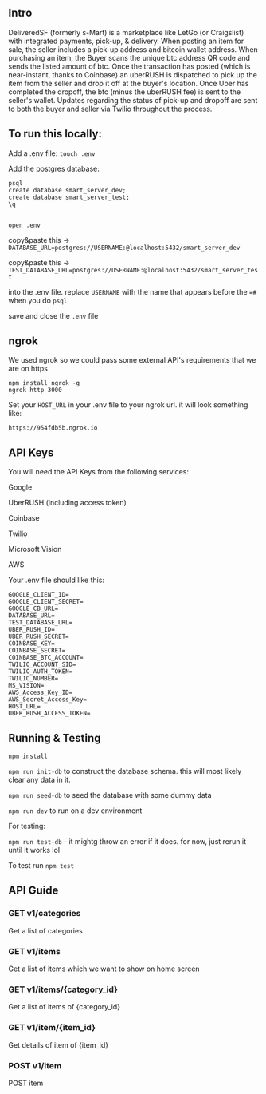 ## Intro

DeliveredSF (formerly s-Mart) is a marketplace like LetGo (or Craigslist) with integrated payments, pick-up, & delivery. When posting an item for sale, the seller includes a pick-up address and bitcoin wallet address. When purchasing an item, the Buyer scans the unique btc address QR code and sends the listed amount of btc. Once the transaction has posted (which is near-instant, thanks to Coinbase) an uberRUSH is dispatched to pick up the item from the seller and drop it off at the buyer's location. Once Uber has completed the dropoff, the btc (minus the uberRUSH fee) is sent to the seller's wallet. Updates regarding the status of pick-up and dropoff are sent to both the buyer and seller via Twilio throughout the process.

## To run this locally:

Add a .env file:
```touch .env```


Add the postgres database:
```
psql
create database smart_server_dev;
create database smart_server_test;
\q


open .env
```
copy&paste this -> ```DATABASE_URL=postgres://USERNAME:@localhost:5432/smart_server_dev```

copy&paste this -> ```TEST_DATABASE_URL=postgres://USERNAME:@localhost:5432/smart_server_test```

into the .env file. replace ```USERNAME``` with the name that appears before the ```=#``` when you do ```psql```

save and close the ```.env``` file


## ngrok

We used ngrok so we could pass some external API's requirements that we are on https

```
npm install ngrok -g
ngrok http 3000
````

Set your ```HOST_URL``` in your .env file to your ngrok url. it will look something like:
```
https://954fdb5b.ngrok.io
```


## API Keys

You will need the API Keys from the following services:

Google

UberRUSH (including access token)

Coinbase

Twilio

Microsoft Vision

AWS

Your .env file should like this:

```
GOOGLE_CLIENT_ID=
GOOGLE_CLIENT_SECRET=
GOOGLE_CB_URL=
DATABASE_URL=
TEST_DATABASE_URL=
UBER_RUSH_ID=
UBER_RUSH_SECRET=
COINBASE_KEY=
COINBASE_SECRET=
COINBASE_BTC_ACCOUNT=
TWILIO_ACCOUNT_SID=
TWILIO_AUTH_TOKEN=
TWILIO_NUMBER=
MS_VISION=
AWS_Access_Key_ID=
AWS_Secret_Access_Key=
HOST_URL=
UBER_RUSH_ACCESS_TOKEN=
```

## Running & Testing

```npm install```

```npm run init-db``` to construct the database schema. this will most likely clear any data in it.

```npm run seed-db``` to seed the database with some dummy data

```npm run dev``` to run on a dev environment

For testing: 

```npm run test-db``` - it mightg throw an error if it does. for now, just rerun it until it works lol

To test run ```npm test```


## API Guide

### GET v1/categories

Get a list of categories

### GET v1/items

Get a list of items which we want to show on home screen

### GET v1/items/{category_id}

Get a list of items of {category_id}

### GET v1/item/{item_id}

Get details of item of {item_id}

### POST v1/item

POST item